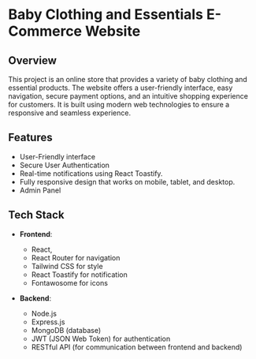 # Baby Clothing and Essentials E-Commerce Website

## Overview

This project is an online store that provides a variety of baby clothing and essential products. The website offers a user-friendly interface, easy navigation, secure payment options, and an intuitive shopping experience for customers. It is built using modern web technologies to ensure a responsive and seamless experience.

## Features

- User-Friendly interface
- Secure User Authentication
- Real-time notifications using React Toastify.
- Fully responsive design that works on mobile, tablet, and desktop.
- Admin Panel

## Tech Stack

- **Frontend**:
    - React,
    - React Router for navigation
    - Tailwind CSS for style
    - React Toastify for notification
    - Fontawosome for icons
 
- **Backend**:
   - Node.js
   - Express.js
   - MongoDB (database)
   - JWT (JSON Web Token) for authentication
   - RESTful API (for communication between frontend and backend)

